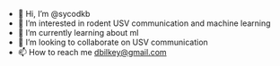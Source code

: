 - 👋 Hi, I’m @sycodkb
- 👀 I’m interested in rodent USV communication and machine learning
- 🌱 I’m currently learning about ml
- 💞️ I’m looking to collaborate on USV communication
- 📫 How to reach me dbilkey@gmail.com

<!---
sycodkb/sycodkb is a ✨ special ✨ repository because its `README.md` (this file) appears on your GitHub profile.
You can click the Preview link to take a look at your changes.
--->
